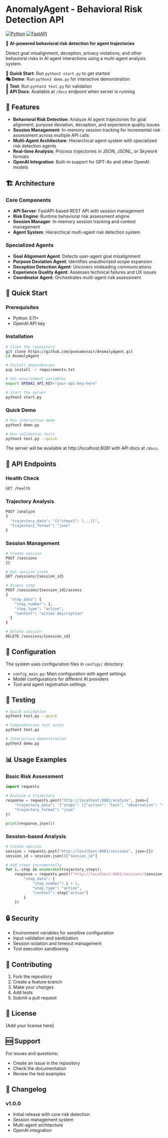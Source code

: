 # AnomalyAgent - Behavioral Risk Detection API

[![Python](https://img.shields.io/badge/Python-3.8+-brightgreen)](https://python.org)
[![FastAPI](https://img.shields.io/badge/FastAPI-Latest-green)](https://fastapi.tiangolo.com)

🤖 **AI-powered behavioral risk detection for agent trajectories**

Detect goal misalignment, deception, privacy violations, and other behavioral risks in AI agent interactions using a multi-agent analysis system.

**🚀 Quick Start**: Run `python3 start.py` to get started  
**🎭 Demo**: Run `python3 demo.py` for interactive demonstration  
**🧪 Test**: Run `python3 test.py` for validation  
**📖 API Docs**: Available at `/docs` endpoint when server is running

## 🚀 Features

- **Behavioral Risk Detection**: Analyze AI agent trajectories for goal alignment, purpose deviation, deception, and experience quality issues
- **Session Management**: In-memory session tracking for incremental risk assessment across multiple API calls
- **Multi-Agent Architecture**: Hierarchical agent system with specialized risk detection agents
- **Real-time Analysis**: Process trajectories in JSON, JSONL, or Skywork formats
- **OpenAI Integration**: Built-in support for GPT-4o and other OpenAI models

## 🏗️ Architecture

### Core Components
- **API Server**: FastAPI-based REST API with session management
- **Risk Engine**: Runtime behavioral risk assessment engine
- **Session Manager**: In-memory session tracking and context management
- **Agent System**: Hierarchical multi-agent risk detection system

### Specialized Agents
- **Goal Alignment Agent**: Detects user-agent goal misalignment
- **Purpose Deviation Agent**: Identifies unauthorized scope expansion
- **Deception Detection Agent**: Uncovers misleading communications
- **Experience Quality Agent**: Assesses technical failures and UX issues
- **Coordinator Agent**: Orchestrates multi-agent risk assessment

## 🚀 Quick Start

### Prerequisites
- Python 3.11+
- OpenAI API key

### Installation
```bash
# Clone the repository
git clone https://github.com/poonamsnair/AnomalyAgent.git
cd AnomalyAgent

# Install dependencies
pip install -r requirements.txt

# Set environment variables
export OPENAI_API_KEY="your-api-key-here"

# Start the server
python3 start.py
```

### Quick Demo
```bash
# Run interactive demo
python3 demo.py

# Run validation tests
python3 test.py --quick
```

The server will be available at http://localhost:8081 with API docs at `/docs`.

## 📡 API Endpoints

### Health Check
```bash
GET /health
```

### Trajectory Analysis
```bash
POST /analyze
{
  "trajectory_data": "{\"steps\": [...]}",
  "trajectory_format": "json"
}
```

### Session Management
```bash
# Create session
POST /sessions
{}

# Get session state
GET /sessions/{session_id}

# Assess step
POST /sessions/{session_id}/assess
{
  "step_data": {
    "step_number": 1,
    "step_type": "action",
    "content": "action description"
  }
}

# Delete session
DELETE /sessions/{session_id}
```

## 🔧 Configuration

The system uses configuration files in `configs/` directory:
- `config_main.py`: Main configuration with agent settings
- Model configurations for different AI providers
- Tool and agent registration settings

## 🧪 Testing

```bash
# Quick validation
python3 test.py --quick

# Comprehensive test suite
python3 test.py

# Interactive demonstration
python3 demo.py
```

## 📊 Usage Examples

### Basic Risk Assessment
```python
import requests

# Analyze a trajectory
response = requests.post("http://localhost:8081/analyze", json={
    "trajectory_data": '{"steps": [{"action": "test", "observation": "result"}]}',
    "trajectory_format": "json"
})

print(response.json())
```

### Session-based Analysis
```python
# Create session
session = requests.post("http://localhost:8081/sessions", json={})
session_id = session.json()["session_id"]

# Add steps incrementally
for i, step in enumerate(trajectory_steps):
    response = requests.post(f"http://localhost:8081/sessions/{session_id}/assess", json={
        "step_data": {
            "step_number": i + 1,
            "step_type": "action",
            "content": step["action"]
        }
    })
```

## 🔒 Security

- Environment variables for sensitive configuration
- Input validation and sanitization
- Session isolation and timeout management
- Tool execution sandboxing

## 🤝 Contributing

1. Fork the repository
2. Create a feature branch
3. Make your changes
4. Add tests
5. Submit a pull request

## 📝 License

[Add your license here]

## 🆘 Support

For issues and questions:
- Create an issue in the repository
- Check the documentation
- Review the test examples

## 🔄 Changelog

### v1.0.0
- Initial release with core risk detection
- Session management system
- Multi-agent architecture
- OpenAI integration
